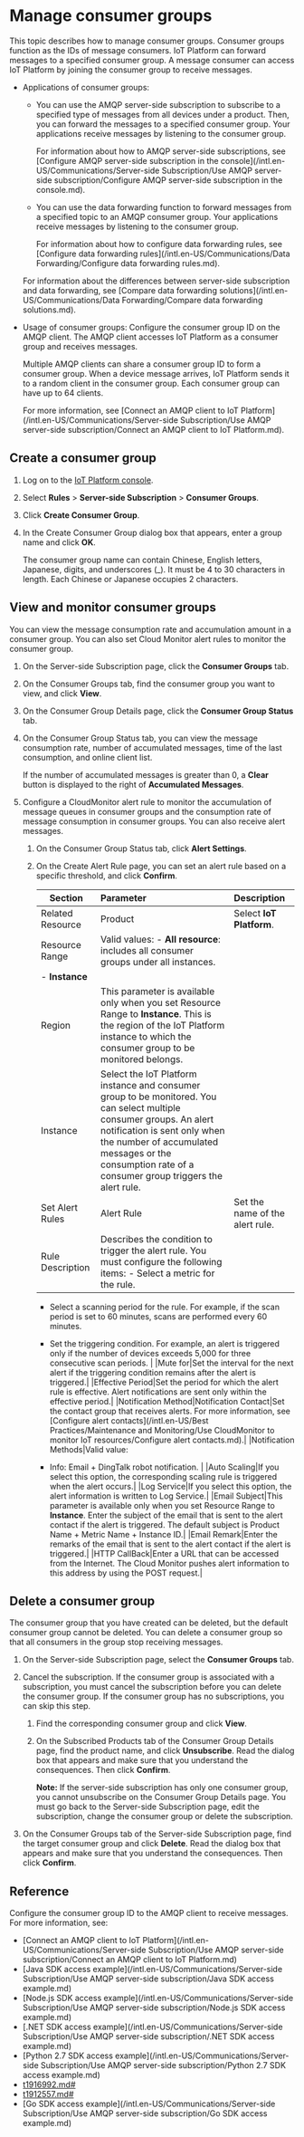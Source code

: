 # Manage consumer groups

This topic describes how to manage consumer groups. Consumer groups function as the IDs of message consumers. IoT Platform can forward messages to a specified consumer group. A message consumer can access IoT Platform by joining the consumer group to receive messages.

-   Applications of consumer groups:

    -   You can use the AMQP server-side subscription to subscribe to a specified type of messages from all devices under a product. Then, you can forward the messages to a specified consumer group. Your applications receive messages by listening to the consumer group.

        For information about how to AMQP server-side subscriptions, see [Configure AMQP server-side subscription in the console](/intl.en-US/Communications/Server-side Subscription/Use AMQP server-side subscription/Configure AMQP server-side subscription in the console.md).

    -   You can use the data forwarding function to forward messages from a specified topic to an AMQP consumer group. Your applications receive messages by listening to the consumer group.

        For information about how to configure data forwarding rules, see [Configure data forwarding rules](/intl.en-US/Communications/Data Forwarding/Configure data forwarding rules.md).

    For information about the differences between server-side subscription and data forwarding, see [Compare data forwarding solutions](/intl.en-US/Communications/Data Forwarding/Compare data forwarding solutions.md).

-   Usage of consumer groups: Configure the consumer group ID on the AMQP client. The AMQP client accesses IoT Platform as a consumer group and receives messages.

    Multiple AMQP clients can share a consumer group ID to form a consumer group. When a device message arrives, IoT Platform sends it to a random client in the consumer group. Each consumer group can have up to 64 clients.

    For more information, see [Connect an AMQP client to IoT Platform](/intl.en-US/Communications/Server-side Subscription/Use AMQP server-side subscription/Connect an AMQP client to IoT Platform.md).


## Create a consumer group

1.  Log on to the [IoT Platform console](http://iot.console.aliyun.com/).

2.  Select **Rules** \> **Server-side Subscription** \> **Consumer Groups**.

3.  Click **Create Consumer Group**.

4.  In the Create Consumer Group dialog box that appears, enter a group name and click **OK**.

    The consumer group name can contain Chinese, English letters, Japanese, digits, and underscores \(\_\). It must be 4 to 30 characters in length. Each Chinese or Japanese occupies 2 characters.


## View and monitor consumer groups

You can view the message consumption rate and accumulation amount in a consumer group. You can also set Cloud Monitor alert rules to monitor the consumer group.

1.  On the Server-side Subscription page, click the **Consumer Groups** tab.

2.  On the Consumer Groups tab, find the consumer group you want to view, and click **View**.

3.  On the Consumer Group Details page, click the **Consumer Group Status** tab.

4.  On the Consumer Group Status tab, you can view the message consumption rate, number of accumulated messages, time of the last consumption, and online client list.

    If the number of accumulated messages is greater than 0, a **Clear** button is displayed to the right of **Accumulated Messages**.

5.  Configure a CloudMonitor alert rule to monitor the accumulation of message queues in consumer groups and the consumption rate of message consumption in consumer groups. You can also receive alert messages.

    1.  On the Consumer Group Status tab, click **Alert Settings**.

    2.  On the Create Alert Rule page, you can set an alert rule based on a specific threshold, and click **Confirm**.

        |Section|Parameter|Description|
        |-------|:--------|:----------|
        |Related Resource|Product|Select **IoT Platform**.|
        |Resource Range|Valid values:        -   **All resource**: includes all consumer groups under all instances.
        -   **Instance** |
        |Region|This parameter is available only when you set Resource Range to **Instance**. This is the region of the IoT Platform instance to which the consumer group to be monitored belongs.|
        |Instance|Select the IoT Platform instance and consumer group to be monitored. You can select multiple consumer groups. An alert notification is sent only when the number of accumulated messages or the consumption rate of a consumer group triggers the alert rule. |
        |Set Alert Rules|Alert Rule|Set the name of the alert rule.|
        |Rule Description|Describes the condition to trigger the alert rule. You must configure the following items:         -   Select a metric for the rule.
        -   Select a scanning period for the rule. For example, if the scan period is set to 60 minutes, scans are performed every 60 minutes.
        -   Set the triggering condition. For example, an alert is triggered only if the number of devices exceeds 5,000 for three consecutive scan periods. |
        |Mute for|Set the interval for the next alert if the triggering condition remains after the alert is triggered.|
        |Effective Period|Set the period for which the alert rule is effective. Alert notifications are sent only within the effective period.|
        |Notification Method|Notification Contact|Set the contact group that receives alerts. For more information, see [Configure alert contacts](/intl.en-US/Best Practices/Maintenance and Monitoring/Use CloudMonitor to monitor IoT resources/Configure alert contacts.md).|
        |Notification Methods|Valid value:

        -   Info: Email + DingTalk robot notification. |
        |Auto Scaling|If you select this option, the corresponding scaling rule is triggered when the alert occurs.|
        |Log Service|If you select this option, the alert information is written to Log Service.|
        |Email Subject|This parameter is available only when you set Resource Range to **Instance**. Enter the subject of the email that is sent to the alert contact if the alert is triggered. The default subject is Product Name + Metric Name + Instance ID.|
        |Email Remark|Enter the remarks of the email that is sent to the alert contact if the alert is triggered.|
        |HTTP CallBack|Enter a URL that can be accessed from the Internet. The Cloud Monitor pushes alert information to this address by using the POST request.|


## Delete a consumer group

The consumer group that you have created can be deleted, but the default consumer group cannot be deleted. You can delete a consumer group so that all consumers in the group stop receiving messages.

1.  On the Server-side Subscription page, select the **Consumer Groups** tab.

2.  Cancel the subscription. If the consumer group is associated with a subscription, you must cancel the subscription before you can delete the consumer group. If the consumer group has no subscriptions, you can skip this step.

    1.  Find the corresponding consumer group and click **View**.

    2.  On the Subscribed Products tab of the Consumer Group Details page, find the product name, and click **Unsubscribe**. Read the dialog box that appears and make sure that you understand the consequences. Then click **Confirm**.

        **Note:** If the server-side subscription has only one consumer group, you cannot unsubscribe on the Consumer Group Details page. You must go back to the Server-side Subscription page, edit the subscription, change the consumer group or delete the subscription.

3.  On the Consumer Groups tab of the Server-side Subscription page, find the target consumer group and click **Delete**. Read the dialog box that appears and make sure that you understand the consequences. Then click **Confirm**.


## Reference

Configure the consumer group ID to the AMQP client to receive messages. For more information, see:

-   [Connect an AMQP client to IoT Platform](/intl.en-US/Communications/Server-side Subscription/Use AMQP server-side subscription/Connect an AMQP client to IoT Platform.md)
-   [Java SDK access example](/intl.en-US/Communications/Server-side Subscription/Use AMQP server-side subscription/Java SDK access example.md)
-   [Node.js SDK access example](/intl.en-US/Communications/Server-side Subscription/Use AMQP server-side subscription/Node.js SDK access example.md)
-   [.NET SDK access example](/intl.en-US/Communications/Server-side Subscription/Use AMQP server-side subscription/.NET SDK access example.md)
-   [Python 2.7 SDK access example](/intl.en-US/Communications/Server-side Subscription/Use AMQP server-side subscription/Python 2.7 SDK access example.md)
-   [t1916992.md\#]()
-   [t1912557.md\#]()
-   [Go SDK access example](/intl.en-US/Communications/Server-side Subscription/Use AMQP server-side subscription/Go SDK access example.md)

